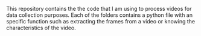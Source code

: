 This repository contains the the code that I am using to process videos
for data collection purposes. Each of the folders contains a python file
with an specific function such as extracting the frames from a video or
knowing the characteristics of the video.
  
